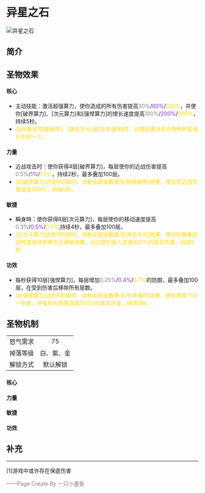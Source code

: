 # 异星之石
![异星之石](../Img/Texture2D_Potion/异星之石.png)
## 简介
## 圣物效果
#### **核心**  
- 主动技能：激活超强算力，使你造成的所有伤害提高<font color=gray>30%</font>/<font color=BlueViolet>60%</font>/<font color=gold>100%</font>，并使你[破界算力]、[次元算力]和[强悍算力]的增长速度提高<font color=gray>100%</font>/<font color=BlueViolet>200%</font>/<font color=gold>300%</font>，持续5秒。
- <font color=gold>当你激活[性能破界]、[游走次元]或[生来强悍]时，会随机激活另外两种异星强化中的一个。</font>

#### **力量** 
- 近战攻击时：使你获得4层[破界算力]，每层使你的近战伤害提高<font color=gray>0.5%</font>/<font color=BlueViolet>1%</font>/<font color=gold>1.5%</font>，持续2秒，最多叠加100层。
- <font color=gold>当[破界算力]达到100层时，消耗全部层数激活[性能破界]效果，使你的近战伤害提高300%，持续5秒。</font>


#### **敏捷**
- 瞬身時：使你获得8层[次元算力]，每层使你的移动速度提高<font color=gray>0.3%</font>/<font color=BlueViolet>0.5%</font>/<font color=gold>0.7%</font>,持续4秒，最多叠加100层。
- <font color=gold>当[次元算力]达到100层时，消耗全部层数激活[游走次元]效果，使你的瞬身机动性提高并附带次元爆破效果，对沿途的敌人造成400%的真实伤害，持续5秒</font>


#### **功效**
- 每秒获得10层[强悍算力]，每层增加<font color=gray>0.25%</font>/<font color=BlueViolet>0.4%</font>/<font color=gold>0.7%</font>的防御，最多叠加100层，在受到伤害后移除所有层数。
- <font color=gold>当[强悍算力]达到100层时，消耗全部层数激活[生来强悍]效果，使你免疫下次一伤害，并每秒对周围造成500%的真实伤害，持续5秒。</font>




## 圣物机制
|||
| :----: | :----: |
|怒气需求|75|
|掉落等级|白、紫、金|
|解锁方式|默认解锁|

#### **核心**

#### **力量**



#### **敏捷**

#### **功效**


## 补充


---
[1]游戏中或许存在保底伤害

<font color=grey>——Page Create By 一只小墨鱼</font>
